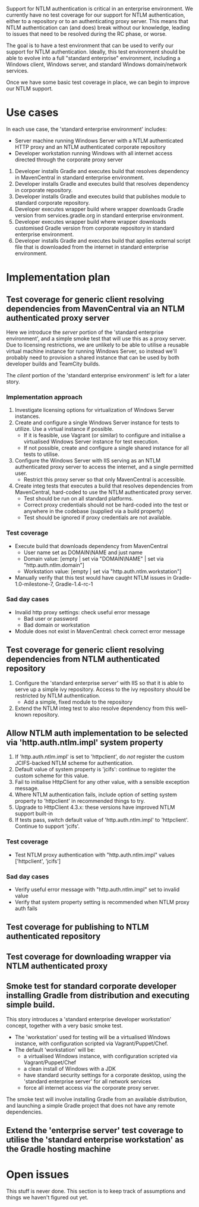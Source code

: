 Support for NTLM authentication is critical in an enterprise environment. We currently have no test coverage for our support for NTLM authentication,
 either to a repository or to an authenticating proxy server. This means that NTLM authentication can (and does) break without our knowledge,
 leading to issues that need to be resolved during the RC phase, or worse.

The goal is to have a test environment that can be used to verify our support for NTLM authentication. Ideally, this test environment should be able to evolve
into a full "standard enterprise" environment, including a Windows client, Windows server, and standard Windows domain/network services.

Once we have some basic test coverage in place, we can begin to improve our NTLM support.

# Use cases

In each use case, the 'standard enterprise environment' includes:
- Server machine running Windows Server with a NTLM authenticated HTTP proxy and an NTLM authenticated corporate repository
- Developer workstation running Windows with all internet access directed through the corporate proxy server

1. Developer installs Gradle and executes build that resolves dependency in MavenCentral in standard enterprise environment.
2. Developer installs Gradle and executes build that resolves dependency in corporate repository.
3. Developer installs Gradle and executes build that publishes module to standard corporate repository.
4. Developer executes wrapper build where wrapper downloads Gradle version from services.gradle.org in standard enterprise environment.
5. Developer executes wrapper build where wrapper downloads customised Gradle version from corporate repository in standard enterprise environment.
6. Developer installs Gradle and executes build that applies external script file that is downloaded from the internet in standard enterprise environment.

# Implementation plan

## Test coverage for generic client resolving dependencies from MavenCentral via an NTLM authenticated proxy server

Here we introduce the _server_ portion of the 'standard enterprise environment', and a simple smoke test that will use this as a proxy server.
Due to licensing restrictions, we are unlikely to be able to utilise a reusable virtual machine instance for running Windows Server, so instead we'll probably need
to provision a shared instance that can be used by both developer builds and TeamCity builds.

The _client_ portion of the 'standard enterprise environment' is left for a later story.

### Implementation approach

1. Investigate licensing options for virtualization of Windows Server instances.
2. Create and configure a single Windows Server instance for tests to utilize. Use a virtual instance if possible.
    - If it is feasible, use Vagrant (or similar) to configure and initialise a virtualised Windows Server instance for test execution.
    - If not possible, create and configure a single shared instance for all tests to utilise.
3. Configure the Windows Server with IIS serving as an NTLM authenticated proxy server to access the internet, and a single permitted user.
    - Restrict this proxy server so that only MavenCentral is accessible.
4. Create integ tests that executes a build that resolves dependencies from MavenCentral, hard-coded to use the NTLM authenticated proxy server.
    - Test should be run on all standard platforms.
    - Correct proxy credentials should not be hard-coded into the test or anywhere in the codebase (supplied via a build property)
    - Test should be ignored if proxy credentials are not available.

### Test coverage

- Execute build that downloads dependency from MavenCentral
    - User name set as DOMAIN\NAME and just name
    - Domain value: [empty | set via "DOMAIN\NAME" | set via "http.auth.ntlm.domain"]
    - Workstation value: [empty | set via "http.auth.ntlm.workstation"]
- Manually verify that this test would have caught NTLM issues in Gradle-1.0-milestone-7, Gradle-1.4-rc-1

### Sad day cases

- Invalid http proxy settings: check useful error message
    - Bad user or password
    - Bad domain or workstation
- Module does not exist in MavenCentral: check correct error message

## Test coverage for generic client resolving dependencies from NTLM authenticated repository

1. Configure the 'standard enterprise server' with IIS so that it is able to serve up a simple ivy repository. Access to the ivy repository should be restricted by NTLM authentication.
    - Add a simple, fixed module to the repository
2. Extend the NTLM integ test to also resolve dependency from this well-known repository.

## Allow NTLM auth implementation to be selected via 'http.auth.ntlm.impl' system property

1. If 'http.auth.ntlm.impl' is set to 'httpclient', do _not_ register the custom JCIFS-backed NTLM scheme for authentication.
2. Default value of system property is 'jcifs': continue to register the custom scheme for this value.
3. Fail to initialise HttpClient for any other value, with a sensible exception message.
4. Where NTLM authentication fails, include option of setting system property to 'httpclient' in recommended things to try.
5. Upgrade to HttpClient 4.3.x: these versions have improved NTLM support built-in
6. If tests pass, switch default value of 'http.auth.ntlm.impl' to 'httpclient'. Continue to support 'jcifs'.

### Test coverage

- Test NTLM proxy authentication with "http.auth.ntlm.impl" values ['httpclient', 'jcifs']

### Sad day cases
- Verify useful error message with "http.auth.ntlm.impl" set to invalid value
- Verify that system property setting is recommended when NTLM proxy auth fails

## Test coverage for publishing to NTLM authenticated repository

## Test coverage for downloading wrapper via NTLM authenticated proxy

## Smoke test for standard corporate developer installing Gradle from distribution and executing simple build.

This story introduces a 'standard enterprise developer workstation' concept, together with a very basic smoke test.
- The 'workstation' used for testing will be a virtualised Windows instance, with configuration scripted via Vagrant/Puppet/Chef.
- The default 'workstation' will be:
    - a virtualised Windows instance, with configuration scripted via Vagrant/Puppet/Chef
    - a clean install of Windows with a JDK
    - have standard security settings for a corporate desktop, using the 'standard enterprise server' for all network services
    - force all internet access via the corporate proxy server.

The smoke test will involve installing Gradle from an available distribution, and launching a simple Gradle project that does not have any remote dependencies.

## Extend the 'enterprise server' test coverage to utilise the 'standard enterprise workstation' as the Gradle hosting machine

# Open issues

This stuff is never done. This section is to keep track of assumptions and things we haven't figured out yet.

